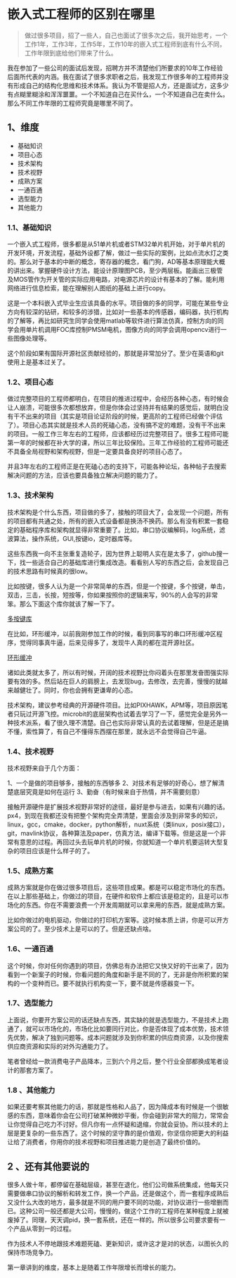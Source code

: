 # 嵌入式工程师的区别在哪里

> 做过很多项目，招了一些人，自己也面试了很多次之后，我开始思考，一个工作1年，工作3年，工作5年，工作10年的嵌入式工程师到底有什么不同，工作年限到底给他们带来了什么。

我在参加了一些公司的面试后发现，招聘方并不清楚他们所要求的10年工作经验后面所代表的内涵。我在面试了很多求职者之后，我发现工作很多年的工程师并没有形成自己的结构化思维和技术体系。我认为不管是招人方，还是面试方，这多少有点糊里糊涂和浑浑噩噩。一个不知道自己在买什么，一个不知道自己在卖什么。那么不同工作年限的工程师究竟是哪里不同了。

## 1、维度

- 基础知识
- 项目心态
- 技术架构
- 技术视野
- 成熟方案
- 一通百通
- 选型能力
- 其他能力

### 1.1、基础知识

一个嵌入式工程师，很多都是从51单片机或者STM32单片机开始，对于单片机的开发环境，开发流程，基础外设都了解，做过一些实际的案例，比如点流水灯之类的。那么对于基本的中断的概念，寄存器的概念，看门狗，AD等基本原理能大概的讲出来。掌握硬件设计方法，能设计原理图PCB，至少两层板。能画出三极管及MOS管作为开关管的实际应用电路，对电源芯片的设计有基本的了解。能利用网络进行信息检索，能在理解别人图纸的基础上进行copy。

这是一个本科嵌入式毕业生应该具备的水平。项目做的多的同学，可能在某些专业方向有较深的钻研，和较多的涉猎，比如对一些基本的传感器，编码器，执行机构的了解等，再比如研究生同学会使用matlab等软件进行算法仿真，控制方向的同学会用单片机调用FOC库控制PMSM电机，图像方向的同学会调用opencv进行一些图像处理等。

这个阶段如果有国际开源社区贡献经验的，那就是非常加分了。至少在英语和git使用上是基本过关了。

### 1.2、项目心态

做过完整项目的工程师都明白，在项目的推进过程中，会经历各种心态，有时候会让人崩溃，可能很多次都想放弃，但是你体会过坚持并有结果的感觉后，就明白没有干不出来的项目（其实是项目论证阶段的时候，更高阶的工程师已经做个评估了）。项目心态其实就是技术人员的死磕心态，没有搞不定的难题，没有干不出来的项目。一般工作三年左右的工程师，应该都经历过完整项目了。很多工程师可能第一年的时候都在补大学的课，所以三年比较保险。三年工作经验的工程师可能还不具备全局视野和架构视野，但是一定要具备良好的项目心态了。

并且3年左右的工程师正是在死磕心态的支持下，可能各种论坛，各种帖子去搜索解决问题的方法，应该也要具备独立解决问题的能力了。

### 1.3、技术架构

技术架构是个什么东西，项目做的多了，接触的项目大了，会发现一个问题，所有的项目都有共通之处，所有的嵌入式设备都是换汤不换药。那么有没有积累一套稳定的基础程序库和架构就显得非常重要了。比如，串口协议编解码，log系统，滤波算法，操作系统，GUI,按键io，定时器库等。

这些东西我一向不主张重复造轮子，因为世界上聪明人实在是太多了，github搜一下，找一些适合自己的基础库进行集成改造。看看别人写的东西之后，会发现自己的技术思路有时候真的很low。

比如按键，很多人认为是一个非常简单的东西，但是一个按键，多个按键，单击，双击，三击，长按，短按等，你如果按照你的逻辑来写，90%的人会写的非常笨。那么下面这个库你就该了解一下了。

[多按键库](https://github.com/MikeWellC/MultiButton)

在比如，环形缓冲，以前我刚参加工作的时候，看到同事写的串口环形缓冲区程序，觉得同事真牛逼，后来见得多了，发现牛人真的都在混开源社区。

[环形缓冲](https://github.com/MikeWellC/Ring-Buffer)

诸如此类就太多了，所以有时候，开阔的技术视野比你闷着头在那里发奋图强实际要有效的多。然后站在巨人的肩膀上，去发现bug，去修改，去完善，慢慢的就越来越健壮了。同时，你也会拥有更谦卑的心态。

技术架构，建议参考经典的开源硬件项目。比如PIXHAWK，APM等，项目原因笔者只玩过开源飞控。microbit的底层架构也试着去学习了一下，感觉完全是另外一种技术派系，看了很久理不清楚。自己也实际非常认真的去试着理解，但是还是搞不懂，索性算了，有自己不懂得东西摆在那里，就永远不会觉得自己牛逼。

### 1.4、技术视野

技术视野来自于几个方面：

1、一个是做的项目够多，接触的东西够多
2、对技术有足够的好奇心，想了解清楚底层究竟是如何在运行
3、勤奋（有时候来自于热情，并不需要刻意）

接触开源硬件是扩展技术视野非常好的途径，最好是参与进去，如果有兴趣的话。px4，到现在我都还没有把整个架构完全弄清楚，里面会涉及到非常多的知识，linux，gcc，cmake，docker，python解析，nuxt系统（类linux，posix接口），git，mavlink协议，各种算法及paper，仿真方法，编译下载等。但是这是一个非常有意思的过程。再回过头去玩单片机的时候，你就知道一个单片机要运转大型复杂的项目应该是什么样子的了。

### 1.5、成熟方案

成熟方案就是你在做过很多项目后，这些项目成果。都是可以稳定市场化的东西。在以上那些基础上，你做过的项目，在硬件和软件上都应该是稳定的，且是可以市场化的东西。你在不需要浪费一个开发周期就可以拿来用的东西，就是成熟方案。

比如你做过的电机驱动，你做过的打印机方案等。这时候本质上讲，你是可以开方案公司的了。至少技术上是可以的了。但是还缺点啥。

### 1.6、一通百通

这个时候，你对任何你遇到的项目，仿佛总有办法把它又快又好的干出来了，因为看到一个新案子的时候，你看问题的角度和新手是不同的了，无非是你所积累的架构的一个变种而已。要不就执行机构变一下，要不就是传感器变一下。

### 1.7、选型能力

上面说，你要开方案公司的话还缺点东西，其实缺的就是选型能力，不是技术上跑通了，就可以市场化的，市场化比如要同行对比，你是否体现了成本优势，技术领先优势，解决了独到问题等。成本问题就涉及到你积累的供应商资源，以及你搜索供应商资源和实际的对外沟通能力了。

笔者曾经给一款消费电子产品降本，三到六个月之后，整个行业全部都换成笔者设计的那套方案了。

### 1.8 、其他能力

如果还要考察其他能力的话，那就是性格和人品了，因为降成本有时候是一个很敏感的东西，意味着你会在公司打破某种微妙平衡，你会碰到非常大的阻力，常常会让你觉得自己吃力不讨好。但凡你有一点怀疑和退缩，你就会妥协。所以技术的上层是更复杂的一些东西了。这个时候的坚守靠的是价值观，你坚信你把更大的利益让给了消费者，你用你的技术视野和项目推进能力是创造了最终价值的。

## 2 、还有其他要说的

很多人做十年，都停留在基础层级，甚至在退化，他们公司做系统集成，他每天只需要做串口协议的解析和转发工作，换一个产品，还是做这个，而一套程序成熟后又没什么大改的地方，最多就是不同的用户要不同的功能，对协议进行一些增删而已。这种公司一般还都是大公司，慢慢的，做这个工作的工程师在某种程度上就被废掉了。同理，天天调pid，换一套系统，还在一样的。所以很多公司要求要有一个产品从零到一的过程。

作为技术人不停地跟技术难题死磕、更新知识，或许这才是对的状态，以图长久的保持市场竞争力。

第一章讲到的维度，基本上是随着工作年限增长而增长的能力。